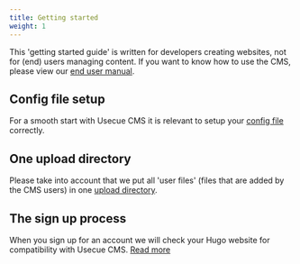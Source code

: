 ```yaml
---
title: Getting started
weight: 1
---
```

This 'getting started guide' is written for developers creating websites, not for (end) users managing content. If you want to know how to use the CMS, please view our [end user manual](/docs/user-manual).

## Config file setup

For a smooth start with Usecue CMS it is relevant to setup your [config file](/docs/getting-started/config-file) correctly.

## One upload directory

Please take into account that we put all 'user files' (files that are added by the CMS users) in one [upload directory](/docs/getting-started/upload-dir).

## The sign up process

When you sign up for an account we will check your Hugo website for compatibility with Usecue CMS. [Read more](/docs/getting-started/sign-up-process)

